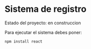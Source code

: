 <h1>Sistema de registro</h1>

Estado del proyecto: en construccion

Para ejecutar el sistema debes poner:

```npm install react```
